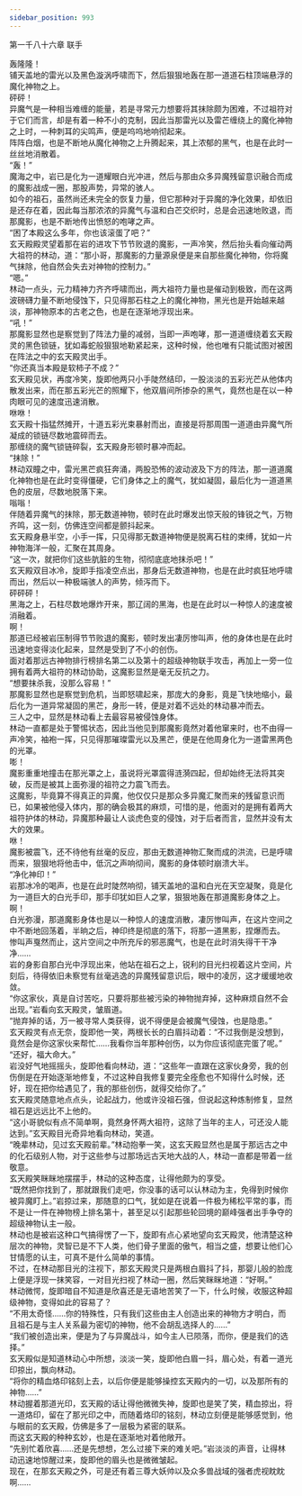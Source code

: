 ```yaml
---
sidebar_position: 993
---
```

 第一千八十六章 联手


轰隆隆！  
铺天盖地的雷光以及黑色漩涡呼啸而下，然后狠狠地轰在那一道道石柱顶端悬浮的魔化神物之上。  
砰砰！  
异魔气是一种相当难缠的能量，若是寻常元力想要将其抹除颇为困难，不过祖符对于它们而言，却是有着一种不小的克制，因此当那雷光以及雷芒缠绕上的魔化神物之上时，一种刺耳的尖鸣声，便是呜呜地响彻起来。  
阵阵白烟，也是不断地从魔化神物之上升腾起来，其上浓郁的黑气，也是在此时一丝丝地消散着。  
“轰！”  
魔海之中，岩已是化为一道耀眼白光冲进，然后与那由众多异魔残留意识融合而成的魔影战成一圈，那股声势，异常的骇人。  
如今的祖石，虽然尚还未完全的恢复力量，但它那种对于异魔的净化效果，却依旧是还存在着，因此每当那浓浓的异魔气与温和白芒交织时，总是会迅速地败退，而那魔影，也是不断地传出愤怒的咆哮之声。  
“困了本殿这么多年，你也该滚蛋了吧？”  
玄天殿殿灵望着那在岩的进攻下节节败退的魔影，一声冷笑，然后抬头看向催动两大祖符的林动，道：“那小哥，那魔影的力量源泉便是来自那些魔化神物，你将魔气抹除，他自然会失去对神物的控制力。”  
“嗯。”  
林动一点头，元力精神力齐齐呼啸而出，两大祖符力量也是催动到极致，而在这两波磅礴力量不断地侵蚀下，只见得那石柱之上的魔化神物，黑光也是开始越来越淡，那神物原本的古老之色，也是在逐渐地浮现出来。  
“吼！”  
那魔影显然也是察觉到了阵法力量的减弱，当即一声咆哮，那一道道缠绕着玄天殿灵的黑色锁链，犹如毒蛇般狠狠地勒紧起来，这种时候，他也唯有只能试图对被困在阵法之中的玄天殿灵出手。  
“你还真当本殿是软柿子不成？”  
玄天殿见状，再度冷笑，旋即他两只小手陡然结印，一股淡淡的五彩光芒从他体内散发出来，而在那五彩光芒的照耀下，他双眉间所掺杂的黑气，竟然也是在以一种肉眼可见的速度迅速消散。  
咻咻！  
玄天殿十指猛然摊开，十道五彩光束暴射而出，直接是将那周围一道道由异魔气所凝成的锁链尽数地震碎而去。  
那缠绕的魔气锁链碎裂，玄天殿身形顿时暴冲而起。  
“抹除！”  
林动双瞳之中，雷光黑芒疯狂奔涌，两股恐怖的波动波及下方的阵法，那一道道魔化神物也是在此时变得僵硬，它们身体之上的魔气，犹如凝固，最后化为一道道黑色的皮层，尽数地脱落下来。  
嗡嗡！  
伴随着异魔气的抹除，那无数道神物，顿时在此时爆发出惊天般的锋锐之气，万物齐鸣，这一刻，仿佛连空间都是颤抖起来。  
玄天殿身悬半空，小手一挥，只见得那无数道神物便是脱离石柱的束缚，犹如一片神物海洋一般，汇聚在其周身。  
“这一次，就把你们这些肮脏的生物，彻彻底底地抹杀吧！”  
玄天殿双目冰冷，旋即手指凌空点出，那身后无数道神物，也是在此时疯狂地呼啸而出，然后以一种极端骇人的声势，倾泻而下。  
砰砰砰！  
黑海之上，石柱尽数地爆炸开来，那辽阔的黑海，也是在此时以一种惊人的速度被消融着。  
啊！  
那道已经被岩压制得节节败退的魔影，顿时发出凄厉惨叫声，他的身体也是在此时迅速地变得淡化起来，显然是受到了不小的创伤。  
面对着那远古神物排行榜排名第二以及第十的超级神物联手攻击，再加上一旁一位拥有着两大祖符的林动协助，这魔影显然是毫无反抗之力。  
“想要抹杀我，没那么容易！”  
那魔影显然也是察觉到危机，当即怒啸起来，那庞大的身影，竟是飞快地缩小，最后化为一道异常凝固的黑芒，身形一转，便是对着不远处的林动暴冲而去。  
三人之中，显然是林动看上去最容易被侵蚀身体。  
林动一直都是处于警惕状态，因此当他见到那魔影竟然对着他窜来时，也不由得一声冷笑，袖袍一挥，只见得那璀璨雷光以及黑芒，便是在他周身化为一道雷黑两色的光罩。  
嘭！  
魔影重重地撞击在那光罩之上，虽说将光罩震得涟漪四起，但却始终无法将其突破，反而是被其上面弥漫的祖符之力震飞而去。  
这魔影，毕竟算不得真正的异魔，他仅仅只是那众多异魔汇聚而来的残留意识而已，如果被他侵入体内，那的确会极其的麻烦，可惜的是，他面对的是拥有着两大祖符护体的林动，异魔那种最让人谈虎色变的侵蚀，对于后者而言，显然并没有太大的效果。  
咻！  
魔影被震飞，还不待他有丝毫的反应，那由无数道神物汇聚而成的洪流，已是呼啸而来，狠狠地将他击中，低沉之声响彻间，魔影的身体顿时崩溃大半。  
“净化神印！”  
岩那冰冷的喝声，也是在此时陡然响彻，铺天盖地的温和白光在天空凝聚，竟是化为一道巨大的白光手印，那手印犹如巨人之掌，狠狠地轰在那道魔影身体之上。  
啊！  
白光弥漫，那道魔影身体也是以一种惊人的速度消散，凄厉惨叫声，在这片空间之中不断地回荡着，半晌之后，神印终是彻底的落下，将那一道黑影，捏爆而去。  
惨叫声戛然而止，这片空间之中所充斥的邪恶魔气，也是在此时消失得干干净净……  
岩的身影自那白光中浮现出来，他站在祖石之上，锐利的目光扫视着这片空间，片刻后，待得依旧未察觉有丝毫逃逸的异魔残留意识后，眼中的凌厉，这才缓缓地收敛。  
“你这家伙，真是自讨苦吃，只要将那些被污染的神物抛弃掉，这种麻烦自然不会出现。”岩看向玄天殿灵，皱眉道。  
“抛弃掉的话，万一被寻常人类获得，说不得便是会被魔气侵蚀，也是隐患。”  
玄天殿灵有点无奈，旋即他一笑，两根长长的白眉抖动着：“不过我倒是没想到，竟然会是你这家伙来帮忙……我看你当年那种创伤，以为你应该彻底完蛋了呢。”  
“还好，福大命大。”  
岩没好气地摇摇头，旋即他看向林动，道：“这些年一直跟在这家伙身旁，我的创伤倒是在开始逐渐地修复，不过这种自我修复要完全痊愈也不知得什么时候，还好，现在把你给遇见了，我的那些创伤，就得交给你了。”  
玄天殿灵随意地点点头，论起战力，他或许没祖石强，但说起这种炼制修复，显然祖石是远远比不上他的。  
“这小哥貌似有点不简单啊，竟然身怀两大祖符，这除了当年的主人，可还没人能达到。”玄天殿目光奇异地看向林动，笑道。  
“晚辈林动，见过玄天殿前辈。”林动抱拳一笑，这玄天殿显然也是属于那远古之中的化石级别人物，对于这些参与过那场远古天地大战的人，林动一直都是带着一丝敬意。  
玄天殿笑眯眯地摆摆手，林动的这种态度，让得他颇为的享受。  
“既然把你找到了，那就跟我们走吧，你没事的话可以认林动为主，免得到时候你被异魔盯上。”岩掠过来，那随意的口气，犹如是在说着一件极为稀松平常的事，而不是让一件在神物榜上排名第十，甚至足以引起那些轮回境的巅峰强者出手争夺的超级神物认主一般。  
林动也是被岩这种口气搞得愣了一下，旋即有点心紧地望向玄天殿灵，他清楚这种层次的神物，灵智已是不下人类，他们骨子里面的傲气，相当之盛，想要让他们心甘情愿的认主，可真不是什么简单的事情。  
不过，在林动那目光的注视下，那玄天殿灵只是两根白眉抖了抖，那婴儿般的脸庞上便是浮现一抹笑容，一对目光扫视了林动一圈，然后笑眯眯地道：“好啊。”  
林动微愕，旋即暗自不知道是欣喜还是无语地苦笑了一下，什么时候，收服这种超级神物，变得如此的容易了？  
“不用太奇怪……你的特殊性，只有我们这些由主人创造出来的神物方才明白，而且祖石是与主人关系最为密切的神物，他不会胡乱选择人的……”  
“我们被创造出来，便是为了与异魔战斗，如今主人已陨落，而你，便是我们的选择。”  
玄天殿似是知道林动心中所想，淡淡一笑，旋即他白眉一抖，眉心处，有着一道光印掠出，飘向林动。  
“将你的精血烙印铭刻上去，以后你便是能够操控玄天殿内的一切，以及那所有的神物……”  
林动握着那道光印，玄天殿的话让得他微微失神，旋即也是笑了笑，精血掠出，将一道烙印，留在了那光印之中，而随着烙印的铭刻，林动立刻便是能够感觉到，他与眼前的玄天殿，仿佛是多了一层极为紧密的联系。  
而这玄天殿的种种玄妙，也是在逐渐地对着他敞开。  
“先别忙着欣喜……还是先想想，怎么过接下来的难关吧。”岩淡淡的声音，让得林动迅速地惊醒过来，旋即他的眉头也是微微皱起。  
现在，在那玄天殿之外，可是还有着三尊大妖帅以及众多兽战域的强者虎视眈眈啊……  
  
  
